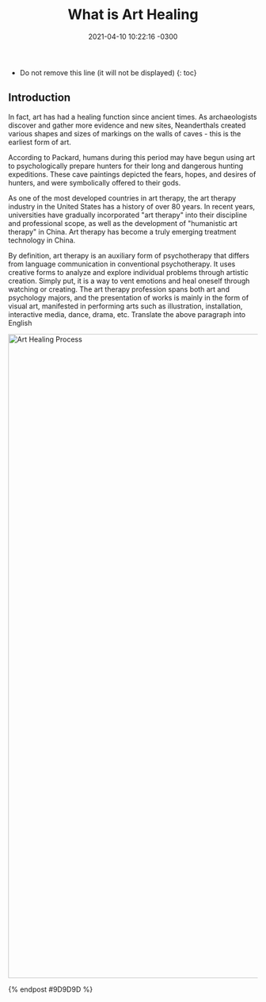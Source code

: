 ﻿---
layout: post
title:  "What is Art Healing"
date:   2021-04-10 10:22:16 -0300
tags: ["Art Hearling","Psychological Design","Pressure&Loneliness"]
published: true
script: [post.js]
excerpted: |
    According to a recent study released by the Pew Research Center, about 40 percent of Americans regularly meditate to control their mental health. In recent years, various psychotherapy methods have also emerged, including artistic therapy, which is becoming more and more popular. ...
day_quote:
  title: The word of the day!
  description: |
    Put a very powerful message.
---
* Do not remove this line (it will not be displayed)
{: toc}
## Introduction


In fact, art has had a healing function since ancient times. As archaeologists discover and gather more evidence and new sites, Neanderthals created various shapes and sizes of markings on the walls of caves - this is the earliest form of art.

According to Packard, humans during this period may have begun using art to psychologically prepare hunters for their long and dangerous hunting expeditions. These cave paintings depicted the fears, hopes, and desires of hunters, and were symbolically offered to their gods.

As one of the most developed countries in art therapy, the art therapy industry in the United States has a history of over 80 years. In recent years, universities have gradually incorporated "art therapy" into their discipline and professional scope, as well as the development of "humanistic art therapy" in China. Art therapy has become a truly emerging treatment technology in China. 

By definition, art therapy is an auxiliary form of psychotherapy that differs from language communication in conventional psychotherapy. It uses creative forms to analyze and explore individual problems through artistic creation. Simply put, it is a way to vent emotions and heal oneself through watching or creating. The art therapy profession spans both art and psychology majors, and the presentation of works is mainly in the form of visual art, manifested in performing arts such as illustration, installation, interactive media, dance, drama, etc. Translate the above paragraph into English

<img src="https://s2.loli.net/2023/09/20/DYju7w4tChOr9kH.png" alt="Art Healing Process" width="800" height="1300">




{% endpost #9D9D9D %}
